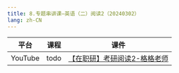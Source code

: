 ```yaml
---
title: 8.专题串讲课—英语（二）阅读2（20240302）
lang: zh-CN
---
```



| 平台       | 课程                                                                                                                                    | 课件                                                                                                                                                                                                                                               |
|----------|---------------------------------------------------------------------------------------------------------------------------------------|--------------------------------------------------------------------------------------------------------------------------------------------------------------------------------------------------------------------------------------------------|
| YouTube  | todo                                                                                                                                  | [【在职研】考研阅读2-格格老师](../../public/english/%E8%8B%B1%E8%AF%AD%E4%BA%8C-%E6%AD%A3%E5%BC%8F%E8%AF%BE/pdf/%E3%80%90%E5%9C%A8%E8%81%8C%E7%A0%94%E3%80%91%E8%80%83%E7%A0%94%E9%98%85%E8%AF%BB2%E2%80%94%E2%80%94%E6%A0%BC%E6%A0%BC%E8%80%81%E5%B8%88.pdf) |







